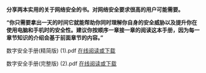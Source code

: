 **分享两本实用的关于网络安全的书。对网络安全要求很高的用户可能需要。**

**“你只需要拿出一天的时间它就能帮助你同时理解你自身的安全威胁以及提升你在使用电脑和手机时的安全性。建议你按顺序一章接一章的阅读这本手册，因为每一章节知识的介绍会基于前面章节的内容。”**

数字安全手册(精简版) (1).pdf  [在线阅读或下载](https://tr61.free4444.xyz/数字安全手册(精简版).pdf)  

数字安全手册(完整版) (2).pdf  [在线阅读或下载](https://tr61.free4444.xyz/数字安全手册(完整版).pdf) 
